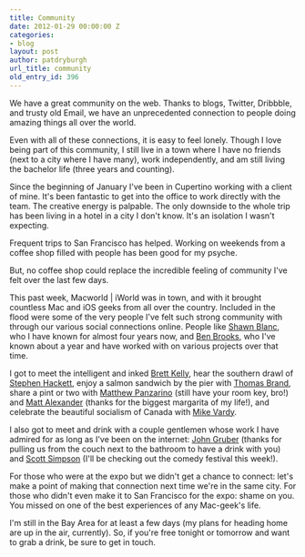 ```yaml
---
title: Community
date: 2012-01-29 00:00:00 Z
categories:
- blog
layout: post
author: patdryburgh
url_title: community
old_entry_id: 396
---
```


We have a great community on the web. Thanks to blogs, Twitter, Dribbble, and trusty old Email, we have an unprecedented connection to people doing amazing things all over the world.

Even with all of these connections, it is easy to feel lonely. Though I love being part of this community, I still live in a town where I have no friends (next to a city where I have many), work independently, and am still living the bachelor life (three years and counting).

Since the beginning of January I've been in Cupertino working with a client of mine. It's been fantastic to get into the office to work directly with the team. The creative energy is palpable. The only downside to the whole trip has been living in a hotel in a city I don't know. It's an isolation I wasn't expecting.

Frequent trips to San Francisco has helped. Working on weekends from a coffee shop filled with people has been good for my psyche.

But, no coffee shop could replace the incredible feeling of community I've felt over the last few days.

This past week, Macworld &#124; iWorld was in town, and with it brought countless Mac and iOS geeks from all over the country. Included in the flood were some of the very people I've felt such strong community with through our various social connections online. People like [Shawn Blanc][1], who I have known for almost four years now, and [Ben Brooks][2], who I've known about a year and have worked with on various projects over that time.

I got to meet the intelligent and inked [Brett Kelly][3], hear the southern drawl of [Stephen Hackett][4], enjoy a salmon sandwich by the pier with [Thomas Brand][5], share a pint or two with [Matthew Panzarino][6] (still have your room key, bro!) and [Matt Alexander][7] (thanks for the biggest margarita  of my life!), and celebrate the beautiful socialism of Canada with [Mike Vardy](http://vardy.me/).

I also got to meet and drink with a couple gentlemen whose work I have admired for as long as I've been on the internet: [John Gruber][8] (thanks for pulling us from the couch next to the bathroom to have a drink with you) and [Scott Simpson][9] (I'll be checking out the comedy festival this week!).

For those who were at the expo but we didn't get a chance to connect: let's make a point of making that connection next time we're in the same city. For those who didn't even make it to San Francisco for the expo: shame on you. You missed on one of the best experiences of any Mac-geek's life.

I'm still in the Bay Area for at least a few days (my plans for heading home are up in the air, currently). So, if you're free tonight or tomorrow and want to grab a drink, be sure to get in touch.

[1]: http://shawnblanc.net/	(Shawn Blanc)
[2]: http://brooksreview.net/ (Brooks Review)
[3]: http://nerdgap.com/ (Bridging The Nerd Gap)
[4]: http:/512pixels.net/ (512 Pixels)
[5]: http://eggfreckles.net/ (Egg Freckles)
[6]: http://twitter.com/mpanzarino
[7]: http://www.one37.net/ (one37)
[8]: http://daringfireball.net/ (Daring Fireball)
[9]: http://yourmonkeycalled.com/ (your monkey called)